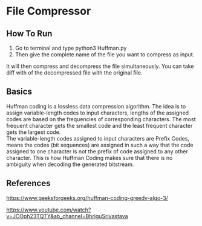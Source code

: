 # File Compressor
## How To Run
1. Go to terminal and type python3 Huffman.py
2. Then give the complete name of the file you want to compress as input.


It will then compress and decompress the file simultaneously.
You can take diff with of the decompressed file with the original file.
## Basics
Huffman coding is a lossless data compression algorithm. The idea is to assign variable-length codes to input characters, lengths of the assigned codes are based on the frequencies of corresponding characters. The most frequent character gets the smallest code and the least frequent character gets the largest code.
<br>
The variable-length codes assigned to input characters are Prefix Codes, means the codes (bit sequences) are assigned in such a way that the code assigned to one character is not the prefix of code assigned to any other character. This is how Huffman Coding makes sure that there is no ambiguity when decoding the generated bitstream. 

## References

https://www.geeksforgeeks.org/huffman-coding-greedy-algo-3/

https://www.youtube.com/watch?v=JCOph23TQTY&ab_channel=BhriguSrivastava
